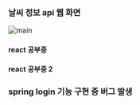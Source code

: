 ### 날씨 정보 api 웹 화면
![main](/uploads/681f0b5020a50fe3cb77e4292e9f5380/main.png)
#### react 공부중
#### react 공부중 2

### spring login 기능 구현 중 버그 발생 
